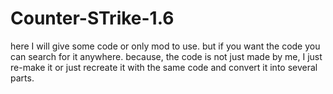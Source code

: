 # Counter-STrike-1.6
here I will give some code or only mod to use. but if you want the code you can search for it anywhere. because, the code is not just made by me, I just re-make it or just recreate it with the same code and convert it into several parts.
